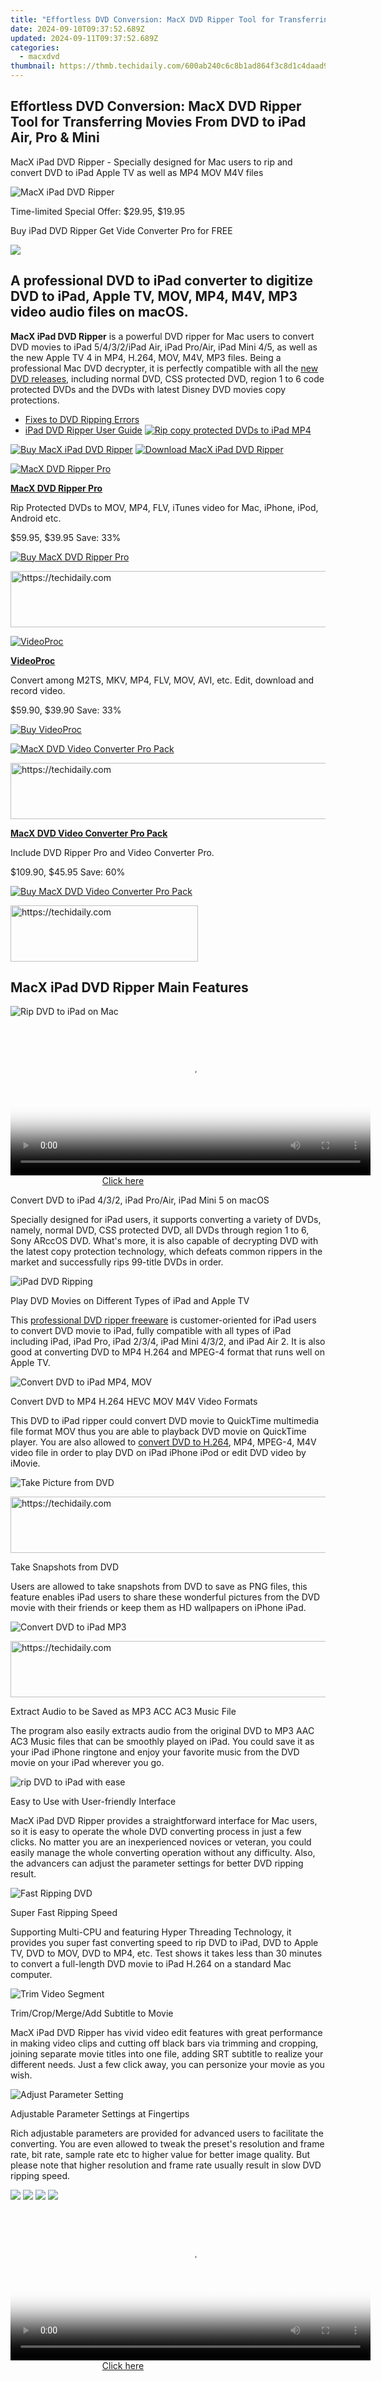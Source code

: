 ```yaml
---
title: "Effortless DVD Conversion: MacX DVD Ripper Tool for Transferring Movies From DVD to iPad Air, Pro & Mini"
date: 2024-09-10T09:37:52.689Z
updated: 2024-09-11T09:37:52.689Z
categories:
  - macxdvd
thumbnail: https://thmb.techidaily.com/600ab240c6c8b1ad864f3c8d1c4daad9b77c19a5afa889dc63fba4f50be8c27e.jpg
---
```


## Effortless DVD Conversion: MacX DVD Ripper Tool for Transferring Movies From DVD to iPad Air, Pro & Mini

MacX iPad DVD Ripper \- Specially designed for Mac users to rip and convert DVD to iPad Apple TV as well as MP4 MOV M4V files

![MacX iPad DVD Ripper](https://www.macxdvd.com/mac-ipad-dvd-ripper/../face/ipad-ripper-banner.jpg) 

Time-limited Special Offer: $29.95, $19.95

Buy iPad DVD Ripper Get Vide Converter Pro for FREE

![](https://www.macxdvd.com/mac-ipad-dvd-ripper/../image-jp/flag.png) 

## A professional DVD to iPad converter to digitize DVD to iPad, Apple TV, MOV, MP4, M4V, MP3 video audio files on macOS.

**MacX iPad DVD Ripper** is a powerful DVD ripper for Mac users to convert DVD movies to iPad 5/4/3/2/iPad Air, iPad Pro/Air, iPad Mini 4/5, as well as the new Apple TV 4 in MP4, H.264, MOV, M4V, MP3 files. Being a professional Mac DVD decrypter, it is perfectly compatible with all the [new DVD releases](https://tools.techidaily.com/macxdvd/products/), including normal DVD, CSS protected DVD, region 1 to 6 code protected DVDs and the DVDs with latest Disney DVD movies copy protections.

* [Fixes to DVD Ripping Errors](https://tools.techidaily.com/macxdvd/products/)
* [iPad DVD Ripper User Guide](https://tools.techidaily.com/macxdvd/products/)
[![Rip copy protected DVDs to iPad MP4](https://www.macxdvd.com/mac-ipad-dvd-ripper/../image/macxdvdpro-banner-mini.jpg)](https://tools.techidaily.com/macxdvd/products/) 

[![Buy MacX iPad DVD Ripper](https://www.macxdvd.com/mac-ipad-dvd-ripper/../image/bottom-buy-big.jpg)](https://www.macxdvd.com/mac-ipad-dvd-ripper/buy.htm) [![Download MacX iPad DVD Ripper](https://www.macxdvd.com/mac-ipad-dvd-ripper/../image/bottom-download-big.jpg)](https://www.macxdvd.com/mac-ipad-dvd-ripper/../download/macx-ipad-dvd-ripper.dmg) 

[![MacX DVD Ripper Pro](https://www.macxdvd.com/mac-ipad-dvd-ripper/../box-image/macx-ripper-box-left.jpg)](https://tools.techidaily.com/macxdvd/products/) 

**[MacX DVD Ripper Pro](https://tools.techidaily.com/macxdvd/products/)**

Rip Protected DVDs to MOV, MP4, FLV, iTunes video for Mac, iPhone, iPod, Android etc.

$59.95, $39.95 Save: 33%

[![Buy MacX DVD Ripper Pro](https://www.macxdvd.com/mac-ipad-dvd-ripper/../image/bottom-buy2.jpg)](https://www.macxdvd.com/mac-ipad-dvd-ripper/../mac-dvd-ripper-pro/buy.htm) 





<!-- affiliate ads begin -->
<a href="https://appsumo.8odi.net/c/5597632/2130889/7443" target="_top" id="2130889">
  <img src="//a.impactradius-go.com/display-ad/7443-2130889" border="0" alt="https://techidaily.com" width="600" height="90"/>
</a>
<img height="0" width="0" src="https://appsumo.8odi.net/i/5597632/2130889/7443" style="position:absolute;visibility:hidden;" border="0" />
<!-- affiliate ads end -->




[![VideoProc](https://www.macxdvd.com/mac-ipad-dvd-ripper/../box-image/videoproc-mini1.png)](https://tools.techidaily.com/macxdvd/products/) 

**[VideoProc](https://tools.techidaily.com/macxdvd/products/)**

Convert among M2TS, MKV, MP4, FLV, MOV, AVI, etc. Edit, download and record video.

$59.90, $39.90 Save: 33%

[![Buy VideoProc](https://www.macxdvd.com/mac-ipad-dvd-ripper/../image/bottom-buy2.jpg)](https://www.macxdvd.com/mac-ipad-dvd-ripper/../mac-video-converter-pro/buy.htm) 

[![MacX DVD Video Converter Pro Pack](https://www.macxdvd.com/mac-ipad-dvd-ripper/../pack-image/macx-pack-mini1.jpg)](https://tools.techidaily.com/macxdvd/products/) 





<!-- affiliate ads begin -->
<a href="https://unicoeye.pxf.io/c/5597632/2134237/18498" target="_top" id="2134237">
  <img src="//a.impactradius-go.com/display-ad/18498-2134237" border="0" alt="https://techidaily.com" width="728" height="90"/>
</a>
<img height="0" width="0" src="https://unicoeye.pxf.io/i/5597632/2134237/18498" style="position:absolute;visibility:hidden;" border="0" />
<!-- affiliate ads end -->




**[MacX DVD Video Converter Pro Pack](https://tools.techidaily.com/macxdvd/products/)**

Include DVD Ripper Pro and Video Converter Pro.

$109.90, $45.95 Save: 60%

[![Buy MacX DVD Video Converter Pro Pack](https://www.macxdvd.com/mac-ipad-dvd-ripper/../image/bottom-buy2.jpg)](https://www.macxdvd.com/mac-ipad-dvd-ripper/../mac-dvd-video-converter-pro-pack/buy.htm) 





<!-- affiliate ads begin -->
<a href="https://aligracehair.sjv.io/c/5597632/2135414/19272" target="_top" id="2135414">
  <img src="//a.impactradius-go.com/display-ad/19272-2135414" border="0" alt="https://techidaily.com" width="300" height="90"/>
</a>
<img height="0" width="0" src="https://aligracehair.sjv.io/i/5597632/2135414/19272" style="position:absolute;visibility:hidden;" border="0" />
<!-- affiliate ads end -->




## MacX iPad DVD Ripper Main Features

![Rip DVD to iPad on Mac](https://www.macxdvd.com/mac-ipad-dvd-ripper/image/ipad1.jpg) 





<!-- affiliate ads begin -->
<span id="1983473">
					<video width="576" height="240" style="cursor:pointer"
           poster="//a.impactradius-go.com/display-clicktoplayimage/1983473.png"
           onclick="if(!this.playClicked){this.play();this.setAttribute('controls',true);this.playClicked=true;}">
	   <source src="//a.impactradius-go.com/display-ad/22993-1983473">
	   <img src="//a.impactradius-go.com/display-clicktoplayimage/1983473.png" style="border: none; height: 100%; width: 100%; object-fit: contain">
	</video>
	<div style="width:360px;text-align:center"><a href="javascript:window.open(decodeURIComponent('https%3A%2F%2Fhomestyler.sjv.io%2Fc%2F5597632%2F1983473%2F22993'), '_blank');void(0);">Click here</a></div>
</span>
<img height="0" width="0" src="https://imp.pxf.io/i/5597632/1983473/22993" style="position:absolute;visibility:hidden;" border="0" />
<!-- affiliate ads end -->




Convert DVD to iPad 4/3/2, iPad Pro/Air, iPad Mini 5 on macOS

Specially designed for iPad users, it supports converting a variety of DVDs, namely, normal DVD, CSS protected DVD, all DVDs through region 1 to 6, Sony ARccOS DVD. What's more, it is also capable of decrypting DVD with the latest copy protection technology, which defeats common rippers in the market and successfully rips 99-title DVDs in order. 

![iPad DVD Ripping](https://www.macxdvd.com/mac-ipad-dvd-ripper/image/ipad6.jpg) 

Play DVD Movies on Different Types of iPad and Apple TV

This [professional DVD ripper freeware](https://tools.techidaily.com/macxdvd/products/) is customer-oriented for iPad users to convert DVD movie to iPad, fully compatible with all types of iPad including iPad, iPad Pro, iPad 2/3/4, iPad Mini 4/3/2, and iPad Air 2\. It is also good at converting DVD to MP4 H.264 and MPEG-4 format that runs well on Apple TV.

![Convert DVD to iPad MP4, MOV](https://www.macxdvd.com/mac-ipad-dvd-ripper/image/ipad3.jpg) 

Convert DVD to MP4 H.264 HEVC MOV M4V Video Formats

This DVD to iPad ripper could convert DVD movie to QuickTime multimedia file format MOV thus you are able to playback DVD movie on QuickTime player. You are also allowed to [convert DVD to H.264](https://tools.techidaily.com/macxdvd/products/), MP4, MPEG-4, M4V video file in order to play DVD on iPad iPhone iPod or edit DVD video by iMovie.

![Take Picture from DVD](https://www.macxdvd.com/mac-ipad-dvd-ripper/image/hd-video10.jpg) 





<!-- affiliate ads begin -->
<a href="https://ephamedtechinc.pxf.io/c/5597632/2137221/26400" target="_top" id="2137221">
  <img src="//a.impactradius-go.com/display-ad/26400-2137221" border="0" alt="https://techidaily.com" width="728" height="90"/>
</a>
<img height="0" width="0" src="https://ephamedtechinc.pxf.io/i/5597632/2137221/26400" style="position:absolute;visibility:hidden;" border="0" />
<!-- affiliate ads end -->




Take Snapshots from DVD

Users are allowed to take snapshots from DVD to save as PNG files, this feature enables iPad users to share these wonderful pictures from the DVD movie with their friends or keep them as HD wallpapers on iPhone iPad. 

![Convert DVD to iPad MP3](https://www.macxdvd.com/mac-ipad-dvd-ripper/image/mac1.jpg) 





<!-- affiliate ads begin -->
<a href="https://aligracehair.sjv.io/c/5597632/2115921/19272" target="_top" id="2115921">
  <img src="//a.impactradius-go.com/display-ad/19272-2115921" border="0" alt="https://techidaily.com" width="728" height="90"/>
</a>
<img height="0" width="0" src="https://aligracehair.sjv.io/i/5597632/2115921/19272" style="position:absolute;visibility:hidden;" border="0" />
<!-- affiliate ads end -->




Extract Audio to be Saved as MP3 ACC AC3 Music File

The program also easily extracts audio from the original DVD to MP3 AAC AC3 Music files that can be smoothly played on iPad. You could save it as your iPad iPhone ringtone and enjoy your favorite music from the DVD movie on your iPad wherever you go.

![rip DVD to iPad with ease](https://www.macxdvd.com/mac-ipad-dvd-ripper/image/hdvideo8.jpg) 

Easy to Use with User-friendly Interface

MacX iPad DVD Ripper provides a straightforward interface for Mac users, so it is easy to operate the whole DVD converting process in just a few clicks. No matter you are an inexperienced novices or veteran, you could easily manage the whole converting operation without any difficulty. Also, the advancers can adjust the parameter settings for better DVD ripping result.

![Fast Ripping DVD](https://www.macxdvd.com/mac-ipad-dvd-ripper/image/ipad7.jpg) 

Super Fast Ripping Speed

Supporting Multi-CPU and featuring Hyper Threading Technology, it provides you super fast converting speed to rip DVD to iPad, DVD to Apple TV, DVD to MOV, DVD to MP4, etc. Test shows it takes less than 30 minutes to convert a full-length DVD movie to iPad H.264 on a standard Mac computer. 

![Trim Video Segment](https://www.macxdvd.com/mac-ipad-dvd-ripper/image/hdvideo9.jpg) 

Trim/Crop/Merge/Add Subtitle to Movie

MacX iPad DVD Ripper has vivid video edit features with great performance in making video clips and cutting off black bars via trimming and cropping, joining separate movie titles into one file, adding SRT subtitle to realize your different needs. Just a few click away, you can personize your movie as you wish. 

![Adjust Parameter Setting](https://www.macxdvd.com/mac-ipad-dvd-ripper/image/ipad4.jpg) 

Adjustable Parameter Settings at Fingertips

Rich adjustable parameters are provided for advanced users to facilitate the converting. You are even allowed to tweak the preset's resolution and frame rate, bit rate, sample rate etc to higher value for better image quality. But please note that higher resolution and frame rate usually result in slow DVD ripping speed. 

![](https://www.macxdvd.com/mac-ipad-dvd-ripper/../i-pic/prd-ipad-logo.jpg) ![](https://www.macxdvd.com/mac-ipad-dvd-ripper/../i-pic/prd-itunes-logo.jpg) ![](https://www.macxdvd.com/mac-ipad-dvd-ripper/../i-pic/prd-quicktime-logo.jpg) ![](https://www.macxdvd.com/mac-ipad-dvd-ripper/../i-pic/prd-youtube-logo.jpg) 





<!-- affiliate ads begin -->
<span id="1983552">
					<video width="576" height="240" style="cursor:pointer"
           poster="//a.impactradius-go.com/display-clicktoplayimage/1983552.png"
           onclick="if(!this.playClicked){this.play();this.setAttribute('controls',true);this.playClicked=true;}">
	   <source src="//a.impactradius-go.com/display-ad/22993-1983552">
	   <img src="//a.impactradius-go.com/display-clicktoplayimage/1983552.png" style="border: none; height: 100%; width: 100%; object-fit: contain">
	</video>
	<div style="width:360px;text-align:center"><a href="javascript:window.open(decodeURIComponent('https%3A%2F%2Fhomestyler.sjv.io%2Fc%2F5597632%2F1983552%2F22993'), '_blank');void(0);">Click here</a></div>
</span>
<img height="0" width="0" src="https://imp.pxf.io/i/5597632/1983552/22993" style="position:absolute;visibility:hidden;" border="0" />
<!-- affiliate ads end -->








<!-- affiliate ads begin -->
<span id="1495277">
					<video width="1536" height="864" style="cursor:pointer"
           poster="//a.impactradius-go.com/display-clicktoplayimage/1495277.png"
           onclick="if(!this.playClicked){this.play();this.setAttribute('controls',true);this.playClicked=true;}">
	   <source src="//a.impactradius-go.com/display-ad/17189-1495277">
	   <img src="//a.impactradius-go.com/display-clicktoplayimage/1495277.png" style="border: none; height: 100%; width: 100%; object-fit: contain">
	</video>
	<div style="width:960px;text-align:center"><a href="javascript:window.open(decodeURIComponent('https%3A%2F%2Ffunwhole.sjv.io%2Fc%2F5597632%2F1495277%2F17189'), '_blank');void(0);">Click here</a></div>
</span>
<img height="0" width="0" src="https://imp.pxf.io/i/5597632/1495277/17189" style="position:absolute;visibility:hidden;" border="0" />
<!-- affiliate ads end -->




## Reference

| Supported DVD       | Any newly released DVD, Normal DVD, CSS protected DVD, DVDs with region 1-6, Sony ArccOS, Commercial DVD, DVD Folder, ISO image |
| ------------------- | ------------------------------------------------------------------------------------------------------------------------------- |
| Output File Formats | iPad, iPad Pro, iPad Air 2, iPad 5/4/3/2, iPad Mini 5/4/3/2, The new Apple TV 3/4, Apple TV, MOV, MP4, M4V, MP3, AAC, AC3, PNG  |
| Platforms           | Mac OS X Tiger/Leopard/Snow Leopard/Lion/Mountain Lion/Mavericks/Yosemite/El Capitan/macOS Sierra/High Sierra/Mojave            |
| Languages           | English, Japanese, Traditional Chinese, Simplified Chinese, German, Italian, French, Portuguese, Spanish and Korean             |





<!-- affiliate ads begin -->
<a href="https://unicoeye.pxf.io/c/5597632/2134243/18498" target="_top" id="2134243">
  <img src="//a.impactradius-go.com/display-ad/18498-2134243" border="0" alt="https://techidaily.com" width="728" height="90"/>
</a>
<img height="0" width="0" src="https://unicoeye.pxf.io/i/5597632/2134243/18498" style="position:absolute;visibility:hidden;" border="0" />
<!-- affiliate ads end -->




## Screenshot

![MacX iPad DVD Ripper Screenshot](https://www.macxdvd.com/mac-ipad-dvd-ripper/image/screenshot.png)





<!-- affiliate ads begin -->
<a href="https://unicoeye.pxf.io/c/5597632/2134242/18498" target="_top" id="2134242">
  <img src="//a.impactradius-go.com/display-ad/18498-2134242" border="0" alt="https://techidaily.com" width="728" height="90"/>
</a>
<img height="0" width="0" src="https://unicoeye.pxf.io/i/5597632/2134242/18498" style="position:absolute;visibility:hidden;" border="0" />
<!-- affiliate ads end -->




[Click to Enlarge](https://tools.techidaily.com/macxdvd/products/)

![](https://www.macxdvd.com/mac-ipad-dvd-ripper/image/screenshot_02.png) 





<!-- affiliate ads begin -->
<span id="1983474">
					<video width="576" height="240" style="cursor:pointer"
           poster="//a.impactradius-go.com/display-clicktoplayimage/1983474.png"
           onclick="if(!this.playClicked){this.play();this.setAttribute('controls',true);this.playClicked=true;}">
	   <source src="//a.impactradius-go.com/display-ad/22993-1983474">
	   <img src="//a.impactradius-go.com/display-clicktoplayimage/1983474.png" style="border: none; height: 100%; width: 100%; object-fit: contain">
	</video>
	<div style="width:360px;text-align:center"><a href="javascript:window.open(decodeURIComponent('https%3A%2F%2Fhomestyler.sjv.io%2Fc%2F5597632%2F1983474%2F22993'), '_blank');void(0);">Click here</a></div>
</span>
<img height="0" width="0" src="https://imp.pxf.io/i/5597632/1983474/22993" style="position:absolute;visibility:hidden;" border="0" />
<!-- affiliate ads end -->




[![Download MacX iPad DVD Ripper](https://www.macxdvd.com/mac-ipad-dvd-ripper/../i-pic/bottom-download-big.jpg)](https://www.macxdvd.com/mac-ipad-dvd-ripper/../download/macx-ipad-dvd-ripper.dmg)





<!-- affiliate ads begin -->
<a href="https://ephamedtechinc.pxf.io/c/5597632/2137201/26400" target="_top" id="2137201">
  <img src="//a.impactradius-go.com/display-ad/26400-2137201" border="0" alt="https://techidaily.com" width="728" height="90"/>
</a>
<img height="0" width="0" src="https://ephamedtechinc.pxf.io/i/5597632/2137201/26400" style="position:absolute;visibility:hidden;" border="0" />
<!-- affiliate ads end -->




Partner Links

* [Articles Informer](https://macdownload.informer.com/Mac-Stories/top-dvd-ripping-tools-for-mac.html)

How to 

* [Import DVD to iTunes](https://tools.techidaily.com/macxdvd/products/)
* [DVD Player for iPad](https://tools.techidaily.com/macxdvd/products/)
* [Convert DVD to ipad](https://tools.techidaily.com/macxdvd/products/)
* [Rip ISO to iPad](https://tools.techidaily.com/macxdvd/products/)
* [DVD to iPad converter](https://tools.techidaily.com/macxdvd/products/)
* [DVD to iPad converter](https://tools.techidaily.com/macxdvd/products/)
* [Copy DVD Venom](https://tools.techidaily.com/macxdvd/products/)
* [Best DVD Players for Car](https://tools.techidaily.com/macxdvd/products/)
* [Handbrake Bad Sector Error](https://tools.techidaily.com/macxdvd/products/)

![Maclife](https://www.macxdvd.com/mac-ipad-dvd-ripper/../i-pic/maclife.gif) ![Macworld](https://www.macxdvd.com/mac-ipad-dvd-ripper/../i-pic/macworld.gif) ![Softpedia](https://www.macxdvd.com/mac-ipad-dvd-ripper/../i-pic/softpedia.gif) ![Macupdate](https://www.macxdvd.com/mac-ipad-dvd-ripper/../i-pic/macupdate.gif) ![Macnn](https://www.macxdvd.com/mac-ipad-dvd-ripper/../i-pic/macnn.gif) 





<!-- affiliate ads begin -->
<a href="https://25home.pxf.io/c/5597632/2123473/16836" target="_top" id="2123473">
  <img src="//a.impactradius-go.com/display-ad/16836-2123473" border="0" alt="https://techidaily.com" width="254" height="90"/>
</a>
<img height="0" width="0" src="https://25home.pxf.io/i/5597632/2123473/16836" style="position:absolute;visibility:hidden;" border="0" />
<!-- affiliate ads end -->




## Customer Testimonials

![](https://www.macxdvd.com/mac-ipad-dvd-ripper/../image/customer-ico.jpg) 





<!-- affiliate ads begin -->
<a href="https://unicoeye.pxf.io/c/5597632/2134490/18498" target="_top" id="2134490">
  <img src="//a.impactradius-go.com/display-ad/18498-2134490" border="0" alt="https://techidaily.com" width="728" height="90"/>
</a>
<img height="0" width="0" src="https://unicoeye.pxf.io/i/5597632/2134490/18498" style="position:absolute;visibility:hidden;" border="0" />
<!-- affiliate ads end -->




Thank you so much!!! I have truly become a fan of MacX! Its simple interface makes the whole conversion operation without any difficulty. I am not computer smart but I can use this tool easily. I am looking forward to everything you will be bring to my screen!

_\- Dalton_ 

![](https://www.macxdvd.com/mac-ipad-dvd-ripper/../image/customer-ico.jpg) 





<!-- affiliate ads begin -->
<a href="https://appsumo.8odi.net/c/5597632/2118312/7443" target="_top" id="2118312">
  <img src="//a.impactradius-go.com/display-ad/7443-2118312" border="0" alt="https://techidaily.com" width="728" height="90"/>
</a>
<img height="0" width="0" src="https://appsumo.8odi.net/i/5597632/2118312/7443" style="position:absolute;visibility:hidden;" border="0" />
<!-- affiliate ads end -->




I downloaded your software. I have evaluated many ones trying to find one that has good video quality and rips fast. I have to say that your software is on par as far as how quickly it rips video (maybe a little faster as well).

_\- Locke_

<ins class="adsbygoogle"
     style="display:block"
     data-ad-format="autorelaxed"
     data-ad-client="ca-pub-7571918770474297"
     data-ad-slot="1223367746"></ins>



<ins class="adsbygoogle"
     style="display:block"
     data-ad-client="ca-pub-7571918770474297"
     data-ad-slot="8358498916"
     data-ad-format="auto"
     data-full-width-responsive="true"></ins>



